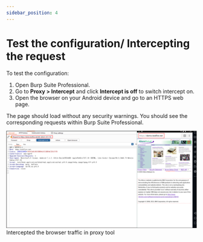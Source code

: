 ```yaml
---
sidebar_position: 4
---
```


# Test the configuration/ Intercepting the request

To test the configuration:

1. Open Burp Suite Professional.
2. Go to **Proxy > Intercept** and click **Intercept is off** to switch intercept on.
3. Open the browser on your Android device and go to an HTTPS web page.

The page should load without any security warnings. You should see the corresponding requests within Burp Suite Professional.

![](../../img/25.jpg)
Intercepted the browser traffic in proxy tool